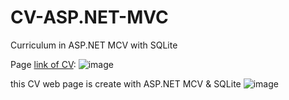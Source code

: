 # CV-ASP.NET-MVC
Curriculum in ASP.NET MCV with SQLite

Page [link of CV](http://maoz-ing.somee.com/):
![image](https://github.com/user-attachments/assets/3f85fcf7-85eb-46f0-b89f-0d1d66bd3e48)

this CV web page is create with ASP.NET MCV & SQLite
![image](https://github.com/user-attachments/assets/a37df188-a6cf-478a-ab09-76db7069c24d)



